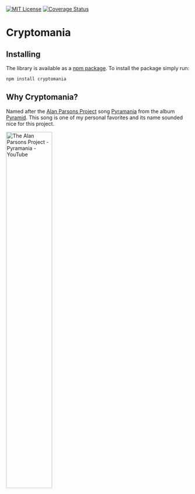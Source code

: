 [![MIT License][license-image]][license-url]
[![Coverage Status][coverall-image]][coverall-url]

# Cryptomania

## Installing
The library is available as a [npm package][npm]. To install the package simply run:
```bash
npm install cryptomania
```

## Why Cryptomania?
Named after the [Alan Parsons Project][alan-parsons-project] song [Pyramania][youtube-video] from the album [Pyramid][pyramid]. 
This song is one of my personal favorites and its name sounded nice for this project.

<a href="http://www.youtube.com/watch?feature=player_embedded&v=O-KWb6JuYp0" title="Watch on YouTube" target="_blank">
    <img src="http://img.youtube.com/vi/O-KWb6JuYp0/0.jpg" alt="The Alan Parsons Project - Pyramania - YouTube" width="50%" />
</a>

[npm]: https://www.npmjs.com/package/cryptomania
[alan-parsons-project]: https://www.the-alan-parsons-project.com/
[pyramid]: https://www.the-alan-parsons-project.com/pyramid
[youtube-video]: https://www.youtube.com/watch?v=O-KWb6JuYp0

[license-image]: http://img.shields.io/badge/license-MIT-blue.svg?style=flat
[license-url]: LICENSE
[coverall-image]: https://coveralls.io/repos/github/michaelverschoof/cryptomania/badge.svg?branch=master
[coverall-url]: https://coveralls.io/github/michaelverschoof/cryptomania?branch=master
